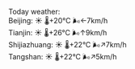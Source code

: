 Today weather:  
Beijing: ☀️   🌡️+20°C 🌬️←7km/h  
Tianjin: ☀️   🌡️+26°C 🌬️↑9km/h  
Shijiazhuang: ☀️   🌡️+22°C 🌬️↗7km/h  
Tangshan: ☀️   🌡️+22°C 🌬️↗5km/h  
